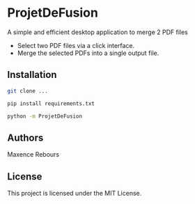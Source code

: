 # ProjetDeFusion
A simple and efficient desktop application to merge 2 PDF files

- Select two PDF files via a click interface.
- Merge the selected PDFs into a single output file.

## Installation

```bash
git clone ...

pip install requirements.txt

python -m ProjetDeFusion
```

## Authors

Maxence Rebours

## License

This project is licensed under the MIT License.